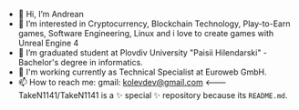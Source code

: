 - 👋 Hi, I’m Andrean
- 👀 I’m interested in Cryptocurrency, Blockchain Technology, Play-to-Earn games, Software Engineering, Linux and i love to create games with Unreal Engine 4
- 🌱 I’m graduated student at Plovdiv University "Paisii Hilendarski" - Bachelor's degree in informatics.
- 💞️ I'm working currently as Technical Specialist at Euroweb GmbH.
- 📫 How to reach me: gmail: kolevdev@gmail.com <---
TakeN1141/TakeN1141 is a ✨ special ✨ repository because its `README.md`.
